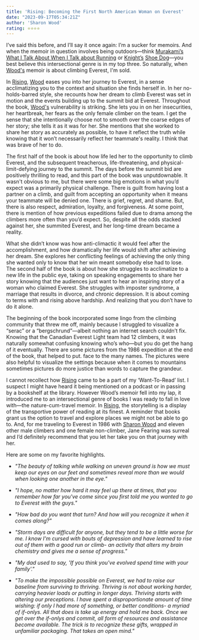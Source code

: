 ```yaml
---
title: 'Rising: Becoming the First North American Woman on Everest'
date: "2023-09-17T05:34:21Z"
author: 'Sharon Wood'
rating: ⭐⭐⭐⭐
---
```


I’ve said this before, and I’ll say it once again: I’m a sucker for memoirs. And when the memoir in question involves being outdoors—think <a href="https://www.goodreads.com/author/show/3354.Haruki_Murakami">Murakami’s</a> <a href="https://www.goodreads.com/book/show/2195464.What_I_Talk_About_When_I_Talk_About_Running?">What I Talk About When I Talk about Running</a> or <a href="https://www.goodreads.com/author/show/3319233.Phil_Knight">Knight’s</a> <a href="https://www.goodreads.com/book/show/27220736-shoe-dog">Shoe Dog</a>—you best believe this intersectional genre is in my top three. So naturally, when <a href="http://sharonwood.net">Wood's</a> memoir is about climbing Everest, I'm sold.

In <a href="https://www.goodreads.com/book/show/44196204-rising">Rising</a>, <a href="http://sharonwood.net">Wood</a> eases you into her journey to Everest, in a sense acclimatizing you to the context and situation she finds herself in. In her no-holds-barred style, she recounts how her dream to climb Everest was set in motion and the events building up to the summit bid at Everest. Throughout the book, <a href="http://sharonwood.net">Wood's</a> vulnerability is striking. She lets you in on her insecurities, her heartbreak, her fears as the only female climber on the team. I get the sense that she intentionally choose not to smooth over the coarse edges of her story; she tells it as it was for her. She mentions that she worked to share her story as accurately as possible, to have it reflect the truth while knowing that it won’t necessarily reflect her teammate's reality. I think that was brave of her to do.

The first half of the book is about how life led her to the opportunity to climb Everest, and the subsequent treacherous, life-threatening, and physical-limit-defying journey to the summit. The days before the summit bid are positively thrilling to read, and this part of the book was unputdownable. It wasn't obvious to me, but there were some big emotions in what you’d expect was a primarily physical challenge. There is guilt from having lost a partner on a climb, and guilt from accepting an opportunity when it means your teammate will be denied one. There is grief, regret, and shame. But, there is also respect, admiration, loyalty, and forgiveness. At some point, there is mention of how previous expeditions failed due to drama among the climbers more often than you’d expect. So, despite all the odds stacked against her, she summited Everest, and her long-time dream became a reality.

What she didn’t know was how anti-climactic it would feel after the accomplishment, and how dramatically her life would shift after achieving her dream. She explores her conflicting feelings of achieving the only thing she wanted only to know that her win meant somebody else had to lose. The second half of the book is about how she struggles to acclimatize to a new life in the public eye, taking on speaking engagements to share her story knowing that the audiences just want to hear an inspiring story of a woman who claimed Everest. She struggles with imposter syndrome, a marriage that results in divorce, and chronic depression. It is about coming to terms with and rising above hardship. And realizing that you don’t have to do it alone.

The beginning of the book incorporated some lingo from the climbing community that threw me off, mainly because I struggled to visualize a “serac” or a “bergschrund”—albeit nothing an internet search couldn’t fix. Knowing that the Canadian Everest Light team had 12 climbers, it was naturally somewhat confusing knowing who’s who—but you do get the hang of it eventually. There are some pictures from the 1986 expedition at the end of the book, that helped to put. face to the many names. The pictures were also helpful to visualize the settings because when it comes to mountains sometimes pictures do more justice than words to capture the grandeur.

I cannot recollect how <a href="https://www.goodreads.com/book/show/44196204-rising">Rising</a> came to be a part of my ‘Want-To-Read’ list. I suspect I might have heard it being mentioned on a podcast or in passing by a bookshelf at the library. However Wood’s memoir fell into my lap, it introduced me to an intersectional genre of books I was ready to fall in love with—the nature-cum-travel memoir. In <a href="https://www.goodreads.com/book/show/44196204-rising">Rising</a>, the storytelling is a display of the transportive power of reading at its finest. A reminder that books grant us the option to travel and explore places we might not be able to go to. And, for me traveling to Everest in 1986 with <a href="http://sharonwood.net">Sharon Wood</a> and eleven other male climbers and one female non-climber, Jane Fearing was surreal and I’d definitely recommend that you let her take you on that journey with her.

Here are some on my favorite highlights.

<i>

* "The beauty of talking while walking on uneven ground is how we must keep our eyes on our feet and sometimes reveal more than we would when looking one another in the eye."

* "I hope, no matter how hard it may feel up there at times, that you remember how far you've come since you first told me you wanted to go to Everest with the guys."

* "How bad do you want that turn? And how will you recognize it when it comes along?"

* "Storm days are difficult for anyone, but they tend to be a little worse for me. I know I'm cursed with bouts of depression and have learned to rise out of them with a good run or climb- an activity that alters my brain chemistry and gives me a sense of progress."

* "My dad used to say, 'If you think you've evolved spend time with your family'."

* "To make the impossible possible on Everest, we had to raise our baseline from surviving to thriving. Thriving is not about working harder, carrying heavier loads or putting in longer days. Thriving starts with altering our preceptions. I have spent a disproportionate amount of time wishing: if only I had more of something, or better conditions- a myriad of if-onlys. All that does is take up energy and hold me back. Once we get over the if-onlys and commit, all form of resources and assistance become available. The trick is to recognize these gifts, wrapped in unfamiliar packaging. That takes an open mind."


</i>